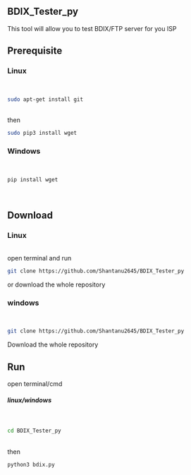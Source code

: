 ## BDIX_Tester_py
This tool will allow you to test BDIX/FTP server for you ISP


## Prerequisite
<h3>Linux</h3><br>

```bash
sudo apt-get install git
```
<br>then<br>

```bash
sudo pip3 install wget
``` 
<h3>Windows</h3><br>

```bash
pip install wget 
```

<br>

## Download
<h3>Linux</h3><br>
open terminal and run<br>

```bash
git clone https://github.com/Shantanu2645/BDIX_Tester_py
```
or download the whole repository  
<h3>windows</h3><br>

```bash
git clone https://github.com/Shantanu2645/BDIX_Tester_py
```
Download the whole repository
   
## Run
open terminal/cmd
   
<h5>linux/windows</h5><br>

```bash
cd BDIX_Tester_py

```
<br> then <br> 

```bash
python3 bdix.py
```
   
   
   
   
  
